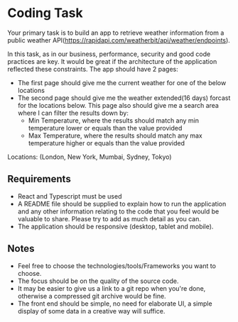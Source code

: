 # Coding Task
Your primary task is to build an app to retrieve weather information from a public weather API(https://rapidapi.com/weatherbit/api/weather/endpoints).

In this task, as in our business, performance, security and good code practices are key. It would be great if the architecture
of the application reflected these constraints.
The app should have 2 pages:
* The first page should give me the current weather for one of the below locations
* The second page should give me the weather extended(16 days) forcast for the locations below.
This page also should give me a search area where I can filter the results down by:
    * Min Temperature, where the results should match any min temperature lower or equals than the value provided
    * Max Temperature, where the results should match any max temperature higher or equals than the value provided
    
Locations: (London, New York, Mumbai, Sydney, Tokyo)

## Requirements
* React and Typescript must be used
* A README file should be supplied to explain how to run the application and any other information
relating to the code that you feel would be valuable to share. Please try to add as much detail as you can.
* The application should be responsive (desktop, tablet and mobile).

## Notes
* Feel free to choose the technologies/tools/Frameworks you want to choose.
* The focus should be on the quality of the source code.
* It may be easier to give us a link to a git repo when you're done, otherwise a compressed git archive would be fine.
* The front end should be simple, no need for elaborate UI,
a simple display of some data in a creative way will suffice.

